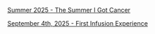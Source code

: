 
[Summer 2025 - The Summer I Got Cancer](finding-out-8-30-2025/)

[September 4th, 2025 - First Infusion Experience](first-infusion-of-chemo-9-4-2025/)